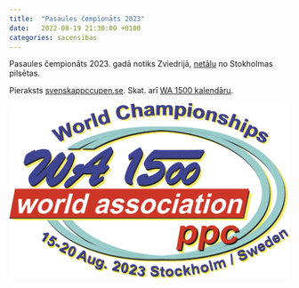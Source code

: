 ```yaml
---
title:  "Pasaules čempionāts 2023"
date:   2022-08-19 21:30:00 +0100
categories: sacensības
---
```

Pasaules čempionāts 2023. gadā notiks Zviedrijā, [netālu](https://goo.gl/maps/26PstTnExxBfsraUA) no Stokholmas pilsētas.

Pieraksts [svenskappccupen.se](https://www.svenskappccupen.se/?page_id=441). Skat. arī [WA 1500 kalendāru](https://wa1500.org/competitions.php).

![WA 1500 championship 2023 logo](/assets/images/wa1500-championships-2023-sweden.png)
